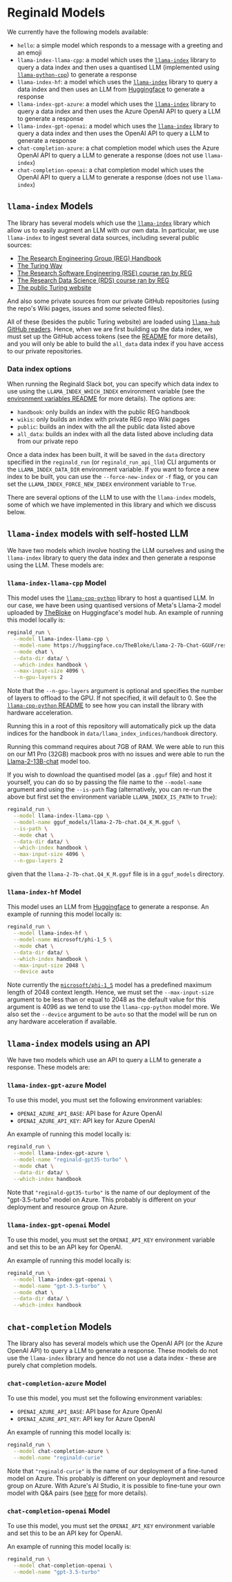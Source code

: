 # Reginald Models

We currently have the following models available:

- `hello`: a simple model which responds to a message with a greeting and an emoji
- `llama-index-llama-cpp`: a model which uses the [`llama-index`](https://github.com/jerryjliu/llama_index) library to query a data index and then uses a quantised LLM (implemented using [`llama-python-cpp`](https://github.com/abetlen/llama-cpp-python)) to generate a response
- `llama-index-hf`: a model which uses the [`llama-index`](https://github.com/jerryjliu/llama_index) library to query a data index and then uses an LLM from [Huggingface](https://huggingface.co/models) to generate a response
- `llama-index-gpt-azure`: a model which uses the [`llama-index`](https://github.com/jerryjliu/llama_index) library to query a data index and then uses the Azure OpenAI API to query a LLM to generate a response
- `llama-index-gpt-openai`: a model which uses the [`llama-index`](https://github.com/jerryjliu/llama_index) library to query a data index and then uses the OpenAI API to query a LLM to generate a response
- `chat-completion-azure`: a chat completion model which uses the Azure OpenAI API to query a LLM to generate a response (does not use `llama-index`)
- `chat-completion-openai`: a chat completion model which uses the OpenAI API to query a LLM to generate a response (does not use `llama-index`)

## `llama-index` Models

The library has several models which use the [`llama-index`](https://github.com/jerryjliu/llama_index) library which allow us to easily augment an LLM with our own data. In particular, we use `llama-index` to ingest several data sources, including several public sources:

- [The Research Engineering Group (REG) Handbook](https://alan-turing-institute.github.io/REG-handbook/)
- [The Turing Way](https://the-turing-way.netlify.app/)
- [The Research Software Engineering (RSE) course ran by REG](https://alan-turing-institute.github.io/rse-course/)
- [The Research Data Science (RDS) course ran by REG](https://alan-turing-institute.github.io/rds-course/)
- [The public Turing website](https://www.turing.ac.uk/)

And also some private sources from our private GitHub repositories (using the repo's Wiki pages, issues and some selected files).

All of these (besides the public Turing website) are loaded using [`llama-hub`](https://github.com/emptycrown/llama-hub) [GitHub readers](https://llamahub.ai/l/github_repo). Hence, when we are first building up the data index, we must set up the GitHub access tokens (see the [README](README.md) for more details), and you will only be able to build the `all_data` data index if you have access to our private repositories.

### Data index options

When running the Reginald Slack bot, you can specify which data index to use using the `LLAMA_INDEX_WHICH_INDEX` environment variable (see the [environment variables README](ENVIRONMENT_VARIABLES.md) for more details). The options are:
- `handbook`: only builds an index with the public REG handbook
- `wikis`: only builds an index with private REG repo Wiki pages
- `public`: builds an index with the all the public data listed above
- `all_data`: builds an index with all the data listed above including data from our private repo

Once a data index has been built, it will be saved in the `data` directory specified in the `reginald_run` (or `reginald_run_api_llm`) CLI arguments or the `LLAMA_INDEX_DATA_DIR` environment variable. If you want to force a new index to be built, you can use the `--force-new-index` or `-f` flag, or you can set the `LLAMA_INDEX_FORCE_NEW_INDEX` environment variable to `True`.

There are several options of the LLM to use with the `llama-index` models, some of which we have implemented in this library and which we discuss below.

## `llama-index` models with self-hosted LLM

We have two models which involve hosting the LLM ourselves and using the `llama-index` library to query the data index and then generate a response using the LLM. These models are:

### `llama-index-llama-cpp` Model

This model uses the [`llama-cpp-python`](https://github.com/abetlen/llama-cpp-python) library to host a quantised LLM. In our case, we have been using quantised versions of Meta's Llama-2 model uploaded by [TheBloke](https://huggingface.co/TheBloke) on Huggingface's model hub. An example of running this model locally is:

```bash
reginald_run \
  --model llama-index-llama-cpp \
  --model-name https://huggingface.co/TheBloke/Llama-2-7b-Chat-GGUF/resolve/main/llama-2-7b-chat.Q4_K_M.gguf \
  --mode chat \
  --data-dir data/ \
  --which-index handbook \
  --max-input-size 4096 \
  --n-gpu-layers 2
```

Note that the `--n-gpu-layers` argument is optional and specifies the number of layers to offload to the GPU. If not specified, it will default to 0. See the [`llama-cpp-python` README](https://github.com/abetlen/llama-cpp-python) to see how you can install the library with hardware acceleration.

Running this in a root of this repository will automatically pick up the data indices for the handbook in `data/llama_index_indices/handbook` directory.

Running this command requires about 7GB of RAM. We were able to run this on our M1 Pro (32GB) macbook pros with no issues and were able to run the [Llama-2-13B-chat](https://huggingface.co/TheBloke/Llama-2-13B-chat-GGUF) model too.

If you wish to download the quantised model (as a `.gguf` file) and host it yourself, you can do so by passing the file name to the `--model-name` argument and using the `--is-path` flag (alternatively, you can re-run the above but first set the environment variable `LLAMA_INDEX_IS_PATH` to `True`):

```bash
reginald_run \
  --model llama-index-llama-cpp \
  --model-name gguf_models/llama-2-7b-chat.Q4_K_M.gguf \
  --is-path \
  --mode chat \
  --data-dir data/ \
  --which-index handbook \
  --max-input-size 4096 \
  --n-gpu-layers 2
```

given that the `llama-2-7b-chat.Q4_K_M.gguf` file is in a `gguf_models` directory.

### `llama-index-hf` Model

This model uses an LLM from [Huggingface](https://huggingface.co/models) to generate a response. An example of running this model locally is:

```bash
reginald_run \
  --model llama-index-hf \
  --model-name microsoft/phi-1_5 \
  --mode chat \
  --data-dir data/ \
  --which-index handbook \
  --max-input-size 2048 \
  --device auto
```

Note currently the [`microsoft/phi-1_5`](https://huggingface.co/microsoft/phi-1_5) model has a predefined maximum length of 2048 context length. Hence, we must set the `--max-input-size` argument to be less than or equal to 2048 as the default value for this argument is 4096 as we tend to use the `llama-cpp-python` model more. We also set the `--device` argument to be `auto` so that the model will be run on any hardware acceleration if available.

## `llama-index` models using an API

We have two models which use an API to query a LLM to generate a response. These models are:

### `llama-index-gpt-azure` Model

To use this model, you must set the following environment variables:
- `OPENAI_AZURE_API_BASE`: API base for Azure OpenAI
- `OPENAI_AZURE_API_KEY`: API key for Azure OpenAI

An example of running this model locally is:

```bash
reginald_run \
  --model llama-index-gpt-azure \
  --model-name "reginald-gpt35-turbo" \
  --mode chat \
  --data-dir data/ \
  --which-index handbook
```

Note that `"reginald-gpt35-turbo"` is the name of our deployment of the "gpt-3.5-turbo" model on Azure. This probably is different on your deployment and resource group on Azure.

### `llama-index-gpt-openai` Model

To use this model, you must set the `OPENAI_API_KEY` environment variable and set this to be an API key for OpenAI.

An example of running this model locally is:

```bash
reginald_run \
  --model llama-index-gpt-openai \
  --model-name "gpt-3.5-turbo" \
  --mode chat \
  --data-dir data/ \
  --which-index handbook
```

## `chat-completion` Models

The library also has several models which use the OpenAI API (or the Azure OpenAI API) to query a LLM to generate a response. These models do not use the `llama-index` library and hence do not use a data index - these are purely chat completion models.

### `chat-completion-azure` Model

To use this model, you must set the following environment variables:
- `OPENAI_AZURE_API_BASE`: API base for Azure OpenAI
- `OPENAI_AZURE_API_KEY`: API key for Azure OpenAI

An example of running this model locally is:

```bash
reginald_run \
  --model chat-completion-azure \
  --model-name "reginald-curie"
```

Note that `"reginald-curie"` is the name of our deployment of a fine-tuned model on Azure. This probably is different on your deployment and resource group on Azure.
With Azure's AI Studio, it is possible to fine-tune your own model with Q&A pairs (see [here](https://learn.microsoft.com/en-us/azure/ai-services/openai/how-to/fine-tuning) for more details).

### `chat-completion-openai` Model

To use this model, you must set the `OPENAI_API_KEY` environment variable and set this to be an API key for OpenAI.

An example of running this model locally is:

```bash
reginald_run \
  --model chat-completion-openai \
  --model-name "gpt-3.5-turbo"
```
